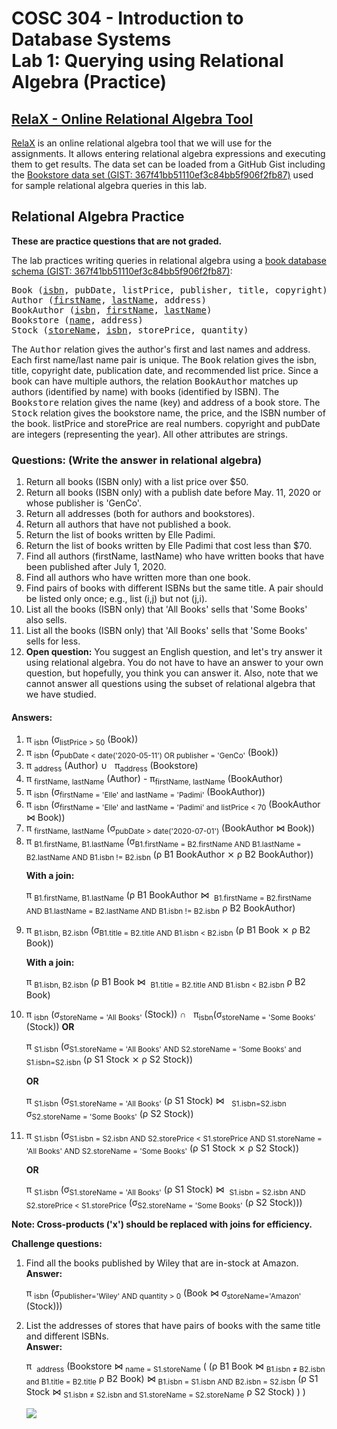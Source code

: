 # COSC 304 - Introduction to Database Systems<br>Lab 1: Querying using Relational Algebra (Practice)

## [RelaX - Online Relational Algebra Tool](https://dbis-uibk.github.io/relax/)

[RelaX](https://dbis-uibk.github.io/relax/) is an online relational algebra tool that we will use for the assignments. It allows entering relational algebra expressions and executing them to get results. The data set can be loaded from a GitHub Gist including the [Bookstore data set (GIST: 367f41bb51110ef3c84bb5f906f2fb87)](https://gist.github.com/rlawrenc/367f41bb51110ef3c84bb5f906f2fb87) used for sample relational algebra queries in this lab. 

## Relational Algebra Practice

**These are practice questions that are not graded.**

The lab practices writing queries in relational algebra using a [book database schema (GIST: 367f41bb51110ef3c84bb5f906f2fb87)](https://gist.github.com/rlawrenc/367f41bb51110ef3c84bb5f906f2fb87):

<PRE>
Book (<u>isbn</u>, pubDate, listPrice, publisher, title, copyright)
Author (<u>firstName</u>, <u>lastName</u>, address)
BookAuthor (<u>isbn</u>, <u>firstName</u>, <u>lastName</u>)
Bookstore (<u>name</u>, address)
Stock (<u>storeName</u>, <u>isbn</u>, storePrice, quantity)
</PRE>

The <tt>Author</tt> relation gives the author's first and last names and address. Each first name/last name pair is unique. The <tt>Book</tt> relation gives the isbn, title, copyright date, publication date, and recommended list price.  Since a book can have multiple authors, the relation <tt>BookAuthor</tt> matches up authors (identified by name) with books (identified by ISBN).  The <tt>Bookstore</tt> relation gives the name (key) and address of a book store. The <tt>Stock</tt> relation gives the bookstore name, the price, and the ISBN number of the book. listPrice and storePrice are real numbers. copyright and pubDate are integers (representing the year). All other attributes are strings.

### Questions:  (Write the answer in relational algebra)

<ol>

<li>Return all books (ISBN only) with a list price over $50.</li>

<li>Return all books (ISBN only) with a publish date before May. 11, 2020 or whose publisher is 'GenCo'.</li>

<li>Return all addresses (both for authors and bookstores).</li>

<li>Return all authors that have not published a book.</li>

<li>Return the list of books written by Elle Padimi.</li>

<li>Return the list of books written by Elle Padimi that cost less than $70.</li>

<li>Find all authors (firstName, lastName) who have written books that have been published after July 1, 2020.</li>

<li>Find all authors who have written more than one book.</li>

<li>Find pairs of books with different ISBNs but the same title. A pair should be listed only once; e.g., list (i,j) but not (j,i).</li>

<li>List all the books (ISBN only) that 'All Books' sells that 'Some Books' also sells.</li>

<li>List all the books (ISBN only) that 'All Books' sells that 'Some Books' sells for less.</li>

<li><b>Open question:</b> You suggest an English question, and let's try answer it using relational algebra.  You do not have to have an answer to your own question, but hopefully, you think you can answer it.  Also, note that we cannot answer all questions using the subset of relational algebra that we have studied.</li>
</ol>


#### Answers:

<ol>
<li> &pi;&nbsp;<sub>isbn</sub> (&sigma;<sub>listPrice > 50</sub> (Book))</li>

<li> &pi;&nbsp;<sub>isbn</sub> (&sigma;<sub>pubDate < date('2020-05-11') OR publisher = 'GenCo'</sub> (Book))</li>

<li> &pi;&nbsp;<sub>address</sub> (Author) &cup; &nbsp; &pi;<sub>address</sub> (Bookstore)</li>

<li> &pi;&nbsp;<sub>firstName, lastName</sub> (Author) - &pi;<sub>firstName, lastName</sub> (BookAuthor)</li>

<li> &pi;&nbsp;<sub>isbn</sub> (&sigma;<sub>firstName = 'Elle' and lastName = 'Padimi'</sub> (BookAuthor))</li>

<li> &pi;&nbsp;<sub>isbn</sub> (&sigma;<sub>firstName = 'Elle' and lastName = 'Padimi' and listPrice < 70</sub> (BookAuthor &#x22C8; Book))</li>

<li> &pi;&nbsp;<sub>firstName, lastName</sub> (&sigma;<sub>pubDate > date('2020-07-01')</sub> (BookAuthor &#x22C8; Book))</li>

<li> &pi;&nbsp;<sub>B1.firstName, B1.lastName</sub> (&sigma;<sub>B1.firstName = B2.firstName AND B1.lastName = B2.lastName AND B1.isbn != B2.isbn</sub> (ρ B1 BookAuthor ⨯ ρ B2 BookAuthor))

<b>With a join:</b>

&pi;&nbsp;<sub>B1.firstName, B1.lastName</sub> (ρ B1 BookAuthor &#x22C8; &nbsp;<sub>B1.firstName = B2.firstName AND B1.lastName = B2.lastName AND B1.isbn != B2.isbn</sub> ρ B2 BookAuthor)
</li>

<li> &pi;&nbsp;<sub>B1.isbn, B2.isbn</sub> (&sigma;<sub>B1.title = B2.title AND B1.isbn < B2.isbn</sub> (ρ B1 Book ⨯ ρ B2 Book))

<b>With a join:</b>

&pi;&nbsp;<sub>B1.isbn, B2.isbn</sub> (ρ B1 Book &#x22C8; &nbsp;<sub>B1.title = B2.title AND B1.isbn < B2.isbn</sub> ρ B2 Book)

</li>

<li> &pi;&nbsp;<sub>isbn</sub> (&sigma;<sub>storeName = 'All Books'</sub> (Stock)) &cap; &nbsp; &pi;<sub>isbn</sub>(&sigma;<sub>storeName = 'Some Books'</sub> (Stock))
<b>OR</b>

&pi;&nbsp;<sub>S1.isbn</sub> (&sigma;<sub>S1.storeName = 'All Books' AND S2.storeName = 'Some Books' and S1.isbn=S2.isbn</sub> (ρ S1 Stock ⨯ ρ S2 Stock))

<b>OR</b>

&pi;&nbsp;<sub>S1.isbn</sub> (&sigma;<sub>S1.storeName = 'All Books'</sub> (ρ S1 Stock)  &#x22C8; &nbsp; <sub>S1.isbn=S2.isbn</sub> &sigma;<sub>S2.storeName = 'Some Books'</sub> (ρ S2 Stock))


</li>

<li> &pi;&nbsp;<sub>S1.isbn</sub> (&sigma;<sub>S1.isbn = S2.isbn AND S2.storePrice < S1.storePrice AND S1.storeName = 'All Books' AND S2.storeName = 'Some Books'</sub > (ρ S1 Stock ⨯ ρ S2 Stock))

<b>OR</b>

&pi;&nbsp;<sub>S1.isbn</sub> (&sigma;<sub>S1.storeName = 'All Books'</sub> (ρ S1 Stock) &#x22C8; &nbsp;<sub>S1.isbn = S2.isbn AND S2.storePrice < S1.storePrice</sub> (&sigma;<sub>S2.storeName = 'Some Books'</sub> (ρ S2 Stock)))</li>

</ol>

<p><b>Note: Cross-products ('x') should be replaced with joins for efficiency.</b></p>

<p><b>Challenge questions: </b></p>

<ol>
<li>Find all the books published by Wiley that are in-stock at Amazon. <BR><b>Answer:</b><BR>


&pi;&nbsp;<sub>isbn</sub> (&sigma;<sub>publisher='Wiley' AND quantity > 0</sub> (Book &#x22C8; &sigma;<sub>storeName='Amazon'</sub> (Stock)))
</li>


<li>List the addresses of stores that have pairs of books with the same title and different ISBNs. <BR><b>Answer:</b><BR>

&pi;&nbsp; <sub>address</sub> (Bookstore &#x22C8; <sub>name = S1.storeName</sub> ( (ρ B1 Book &#x22C8; <sub>B1.isbn ≠ B2.isbn and B1.title = B2.title</sub> ρ B2 Book)
&#x22C8; <sub>B1.isbn = S1.isbn AND B2.isbn = S2.isbn</sub>
(ρ S1 Stock &#x22C8; <sub>S1.isbn ≠ S2.isbn and S1.storeName = S2.storeName</sub> ρ S2 Stock) ) )

<IMG SRC="img/challengeQuestionAnswer.png">

</li>
</ol>
